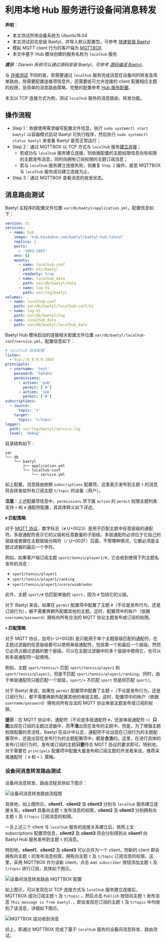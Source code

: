 # 利用本地 Hub 服务进行设备间消息转发

**声明**：

- 本文测试所用设备系统为 Ubuntu18.04
- 本文测试前先安装 Baetyl，并导入默认配置包，可参考 [快速安装 Baetyl](../setup/Quick-Install.md)
- 模拟 MQTT client 行为的客户端为 [MQTTBOX](../Resources.md#下载-MQTTBOX-客户端)
- 本文中基于 Hub 模块创建的服务名称为 `localhub` 服务

_**提示**：Darwin 系统可以通过源码安装 Baetyl，可参考 [源码编译 Baetyl](../setup/Build-from-Source.md)。_

与 [连接测试](./Device-connect-to-hub-module.md) 不同的是，若需要通过 `localhub` 服务完成消息在设备间的转发及简单路由，除需要配置连接项信息外，还需要给可允许连接的 client 配置相应主题的权限，及简单的消息路由策略，完整的配置参考 [Hub 服务配置](./Config-interpretation.md#baetyl-hub配置)。

本文以 TCP 连接方式为例，测试 `localhub` 服务的消息路由、转发功能。

## 操作流程

- Step 1：依据使用需求编写配置文件信息，执行 `sudo systemctl start baetyl` 以容器模式启动 Baetyl 可执行程序，然后执行 `sudo systemctl status baetyl` 来查看 Baetyl 是否正常运行；
- Step 2：通过 MQTTBOX 以 TCP 方式与 `localhub` 服务[建立连接](./Device-connect-to-hub-module.md)；
  - 若成功与 `localhub` 服务建立连接，则依据配置的主题权限信息向有权限的主题发布消息，同时向拥有订阅权限的主题订阅消息；
  - 若与 `localhub` 服务建立连接失败，则重复 `Step 2` 操作，直至 MQTTBOX 与 `localhub` 服务成功建立连接为止。
- Step 3：通过 MQTTBOX 查看消息的收发状态。

## 消息路由测试

Baetyl 主程序的配置文件位置 `var/db/baetyl/application.yml`，配置信息如下：

```yaml
version: V2
services:
  - name: hub
    image: 'hub.baidubce.com/baetyl/baetyl-hub:latest'
    replica: 1
    ports:
      - '1883:1883'
    env: {}
    mounts:
      - name: localhub-conf
        path: etc/baetyl
        readonly: true
      - name: localhub_data
        path: var/db/baetyl/data
      - name: log-V1
        path: var/log/baetyl
volumes:
  - name: localhub-conf
    path: var/db/baetyl/localhub-conf/V1
  - name: log-V1
    path: var/db/baetyl/log
  - name: localhub_data
    path: var/db/baetyl/localhub_data
```

Baetyl Hub 模块启动的连接相关配置文件位置 `var/db/baetyl/localhub-conf/service.yml`，配置信息如下：

```yaml
# localhub 服务配置
listen:
  - tcp://0.0.0.0:1883
principals:
  - username: 'test'
    password: 'hahaha'
    permissions:
      - action: 'pub'
        permit: ['#']
      - action: 'sub'
        permit: ['#']
subscriptions:
  - source:
      topic: 't'
    target:
      topic: 't/topic'
logger:
  path: var/log/baetyl/service.log
  level: 'debug'
```

目录结构如下：

```shell
var
└── db
    └── baetyl
        ├── application.yml
        └── localhub-conf
            └── service.yml
```

如上配置，消息路由依赖 `subscriptions` 配置项，这里表示发布到主题 `t` 的消息将会转发给所有订阅主题 `t/topic` 的设备（用户）。

**注意**：上述配置项信息中，`permissions` 项下属 `action` 的 `permit` 权限主题列表支持 `+` 和 `#` 通配符配置，其具体释义如下详述。

**`#` 匹配策略**

对于 [MQTT 协议](http://docs.oasis-open.org/mqtt/mqtt/v3.1.1/os/mqtt-v3.1.1-os.html)，数字标志（`#` U+0023）是用于匹配主题中任意层级的通配符。多层通配符表示它的父级和任意数量的子层级。多层通配符必须位于它自己的层级或者跟在主题层级分隔符（`/` U+002F）后面。不管哪种情况，它都必须是主题过滤器的最后一个字符。

例如，如果客户端订阅主题 `sport/tennis/player1/#`，它会收到使用下列主题名发布的消息：

- `sport/tennis/player1`
- `sport/tennis/player1/ranking`
- `sport/tennis/player1/score/wimbledon`

此外，主题 `sport/#` 也匹配单独的 `sport`，因为 `#` 包括它的父级。

对于 Baetyl 来说，如果在 `permit` 配置项中配置了主题 `#`（不论是发布行为，还是订阅行为），都不需要再额外配置其他的主题。这时，配置项中的账户（依据 `username/password`）拥有向所有合法的 MQTT 协议主题发布或订阅的权限。

**`+` 匹配策略**

对于 MQTT 协议，加号(`+` U+002B) 是只能用于单个主题层级匹配的通配符。在主题过滤器的任意层级都可以使用单层通配符，包括第一个和最后一个层级。然而它必须占据过滤器的整个层级。可以在主题过滤器中的多个层级中使用它，也可以和多层通配符一起使用。

例如，主题 `sport/tennis/+` 匹配 `sport/tennis/player1` 和 `sport/tennis/player2`，但是不匹配 `sport/tennis/player1/ranking`。同时，由于单层通配符只能匹配一个层级，`sport/+` 不匹配 `sport` 但是却匹配 `sport/`。

对于 Baetyl 来说，如果在 `permit` 配置项中配置了主题 `+`（不论是发布行为，还是订阅行为），都不需要再额外配置其他的单层主题。这时，配置项中的账户（依据 `username/password`）拥有向所有合法的 MQTT 协议单层主题发布或订阅的权限。

**提示**：在 MQTT 协议中，通配符（不论是多层通配符 `#`，还是单层通配符 `+`）**只能**出现在订阅的主题过滤器中，而**不准**出现在发布的主题中。但是，为了增强主题权限配置的灵活性，Baetyl 在设计中认定，通配符不论出现在订阅行为的主题配置项中，还是出现在发布行为的主题配置项中，都是**合法**的。这里，在进行具体的发布/订阅行为时，发布或订阅的主题**只要**符合 MQTT 协议的要求即可。特别地，对于需要在 `principals` 配置项中配置大量发布和订阅主题的开发者来说，推荐采用通配符（ `#` 和 `+` ）策略。

### 设备间消息转发路由测试

设备间消息转发、路由流程具体如下图示：

![设备间消息转发路由流程图](../images/guides/trans/trans-flow.png)

具体地，如上图所示，**client1**、**client2** 及 **client3** 分别与 `localhub` 服务建立连接关系，**client1** 具备向主题 `t` 发布消息的权限，**client2** 及 **client3** 分别拥有向主题 `t` 及 `t/topic` 订阅消息的权限。

一旦上述三个 client 与 `localhub` 服务的连接关系建立后，依照上文 subscriptions 配置项信息，**client2** 及 **client3** 将会分别得到从 **client1** 向 Baetyl Hub 服务发布到主题 `t` 的消息。

特别地，**client1**、**client2** 及 **client3** 可以合并为一个 client，则新的 client 即会拥有向主题 `t` 的发布消息权限，拥有向主题 `t` 及 `t/topic` 订阅消息的权限。这里，采用 MQTTBOX 作为该新 client，点击 `Add subscriber` 按钮添加主题 `t` 及 `t/topic` 进行订阅，具体如下图示。

![设备间消息转发路由 MQTTBOX 配置](../images/guides/trans/mqttbox-tcp-trans-sub-config.png)

如上图示，可以发现在以 TCP 连接方式与 `localhub` 服务建立连接后，MQTTBOX 成功订阅主题 `t` 及 `t/topic` ，然后点击 `Publish` 按钮向主题 `t` 发布消息 `This message is from baetyl.`，即会发现在订阅的主题 `t` 及 `t/topic` 中均收到了该消息，详细如下图示。

![MQTTBOX 成功收到消息](../images/guides/trans/mqttbox-tcp-trans-message-success.png)

综上，即通过 MQTTBOX 完成了基于 `localhub` 服务的设备间消息转发、路由测试。
